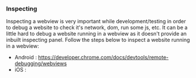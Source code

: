 ### Inspecting

Inspecting a webview is very important while development/testing in order to debug a website to check it's network, dom, run some js, etc. It can be a little hard to debug a website running in a webview as it doesn't provide an inbuilt inspecting panel. Follow the steps below to inspect a website running in a webview:

- Android : https://developer.chrome.com/docs/devtools/remote-debugging/webviews
- iOS : 
